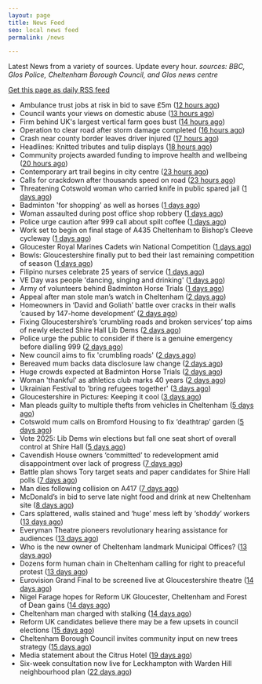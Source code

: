 ```yaml
---
layout: page
title: News Feed
seo: local news feed
permalink: /news

---
```


Latest News from a variety of sources. Update every hour.
_sources: BBC, Glos Police, Cheltenham Borough Council, and Glos news centre_

[Get this page as daily RSS feed](/daily.rss)

<!-- news_marker starts -->
- Ambulance trust jobs at risk in bid to save £5m ([12 hours ago](https://www.bbc.com/news/articles/c078721k50xo))
- Council wants your views on domestic abuse ([13 hours ago](https://gloucesternewscentre.co.uk/council-wants-your-views-on-domestic-abuse/))
- Firm behind UK's largest vertical farm goes bust ([14 hours ago](https://www.bbc.com/news/articles/c9qwq5245zvo))
- Operation to clear road after storm damage completed ([16 hours ago](https://www.bbc.com/news/articles/cp91d93kv7vo))
- Crash near county border leaves driver injured ([17 hours ago](https://www.bbc.com/news/articles/cd7v7z98xvwo))
- Headlines: Knitted tributes and tulip displays ([18 hours ago](https://www.bbc.com/news/articles/cvg7gd25ev2o))
- Community projects awarded funding to improve health and wellbeing ([20 hours ago](https://www.cheltenham.gov.uk/news/article/3006/community_projects_awarded_funding_to_improve_health_and_wellbeing))
- Contemporary art trail begins in city centre ([23 hours ago](https://www.bbc.com/news/articles/cdrg7pjg8pvo))
- Calls for crackdown after thousands speed on road ([23 hours ago](https://www.bbc.com/news/articles/cj454v1qzrxo))
- Threatening Cotswold woman who carried knife in public spared jail ([1 days ago](https://gloucesternewscentre.co.uk/threatening-cotswold-woman-who-carried-knife-in-public-spared-jail/))
- Badminton 'for shopping' as well as horses ([1 days ago](https://www.bbc.com/news/articles/cqx4nl0w8x4o))
- Woman assaulted during post office shop robbery ([1 days ago](https://www.bbc.com/news/articles/cj454xw4qryo))
- Police urge caution after 999 call about spilt coffee ([1 days ago](https://www.bbc.com/news/articles/c4g9ng7z94jo))
- Work set to begin on final stage of A435 Cheltenham to Bishop’s Cleeve cycleway ([1 days ago](https://gloucesternewscentre.co.uk/work-set-to-begin-on-final-stage-of-a435-cheltenham-to-bishops-cleeve-cycleway/))
- Gloucester Royal Marines Cadets win National Competition ([1 days ago](https://gloucesternewscentre.co.uk/gloucester-royal-marines-cadets-win-national-competition/))
- Bowls: Gloucestershire finally put to bed their last remaining competition of season ([1 days ago](https://gloucesternewscentre.co.uk/bowls-gloucestershire-finally-put-to-bed-their-last-remaining-competition-of-season/))
- Filipino nurses celebrate 25 years of service ([1 days ago](https://gloucesternewscentre.co.uk/filipino-nurses-celebrate-25-years-of-service/))
- VE Day was people 'dancing, singing and drinking' ([1 days ago](https://www.bbc.com/news/articles/cvg9y4pye5ro))
- Army of volunteers behind Badminton Horse Trials ([1 days ago](https://www.bbc.com/news/articles/crrz4549z2po))
- Appeal after man stole man’s watch in Cheltenham ([2 days ago](https://gloucesternewscentre.co.uk/appeal-after-man-stole-mans-watch-in-cheltenham/))
- Homeowners in ‘David and Goliath’ battle over cracks in their walls ’caused by 147-home development’ ([2 days ago](https://gloucesternewscentre.co.uk/homeowners-in-david-and-goliath-battle-over-cracks-in-their-walls-caused-by-147-home-development/))
- Fixing Gloucestershire’s ‘crumbling roads and broken services’ top aims of newly elected Shire Hall Lib Dems ([2 days ago](https://gloucesternewscentre.co.uk/fixing-gloucestershires-crumbling-roads-and-broken-services-top-aims-of-newly-elected-shire-hall-lib-dems/))
- Police urge the public to consider if there is a genuine emergency before dialling 999 ([2 days ago](https://gloucesternewscentre.co.uk/police-urge-the-public-to-consider-if-there-is-a-genuine-emergency-before-dialling-999/))
- New council aims to fix 'crumbling roads' ([2 days ago](https://www.bbc.com/news/articles/cm2e510knnlo))
- Bereaved mum backs data disclosure law change ([2 days ago](https://www.bbc.com/news/articles/cql6q2nlzvno))
- Huge crowds expected at Badminton Horse Trials ([2 days ago](https://www.bbc.com/news/articles/c93g4dz38jgo))
- Woman 'thankful' as athletics club marks 40 years ([2 days ago](https://www.bbc.com/news/articles/cn80nv4mr79o))
- Ukrainian Festival to 'bring refugees together' ([3 days ago](https://www.bbc.com/news/articles/c4g2qzzvjq0o))
- Gloucestershire in Pictures: Keeping it cool ([3 days ago](https://www.bbc.com/news/articles/ce8gedxkv0do))
- Man pleads guilty to multiple thefts from vehicles in Cheltenham ([5 days ago](https://gloucesternewscentre.co.uk/man-pleads-guilty-to-multiple-thefts-from-vehicles-in-cheltenham/))
- Cotswold mum calls on Bromford Housing to fix ‘deathtrap’ garden ([5 days ago](https://gloucesternewscentre.co.uk/cotswold-mum-calls-on-bromford-housing-to-fix-deathtrap-garden/))
- Vote 2025: Lib Dems win elections but fall one seat short of overall control at Shire Hall ([5 days ago](https://gloucesternewscentre.co.uk/vote-2025-lib-dems-win-elections-but-fall-one-seat-short-of-overall-control-at-shire-hall/))
- Cavendish House owners ‘committed’ to redevelopment amid disappointment over lack of progress ([7 days ago](https://gloucesternewscentre.co.uk/cavendish-house-owners-committed-to-redevelopment-amid-disappointment-over-lack-of-progress/))
- Battle plan shows Tory target seats and paper candidates for Shire Hall polls ([7 days ago](https://gloucesternewscentre.co.uk/battle-plan-shows-tory-target-seats-and-paper-candidates-for-shire-hall-polls/))
- Man dies following collision on A417 ([7 days ago](https://gloucesternewscentre.co.uk/man-dies-following-collision-on-a417/))
- McDonald’s in bid to serve late night food and drink at new Cheltenham site ([8 days ago](https://gloucesternewscentre.co.uk/mcdonalds-in-bid-to-serve-late-night-food-and-drink-at-new-cheltenham-site/))
- Cars splattered, walls stained and ‘huge’ mess left by ‘shoddy’ workers ([13 days ago](https://gloucesternewscentre.co.uk/cars-splattered-walls-stained-and-huge-mess-left-by-shoddy-workers/))
- Everyman Theatre pioneers revolutionary hearing assistance for audiences ([13 days ago](https://gloucesternewscentre.co.uk/everyman-theatre-pioneers-revolutionary-hearing-assistance-for-audiences/))
- Who is the new owner of Cheltenham landmark Municipal Offices? ([13 days ago](https://gloucesternewscentre.co.uk/who-is-the-new-owner-of-cheltenham-landmark-municipal-offices/))
- Dozens form human chain in Cheltenham calling for right to preaceful protest ([13 days ago](https://gloucesternewscentre.co.uk/dozens-form-human-chain-in-cheltenham-calling-for-right-to-preaceful-protest/))
- Eurovision Grand Final to be screened live at Gloucestershire theatre ([14 days ago](https://gloucesternewscentre.co.uk/eurovision-grand-final-to-be-screened-live-at-gloucestershire-theatre/))
- Nigel Farage hopes for Reform UK Gloucester, Cheltenham and Forest of Dean gains ([14 days ago](https://gloucesternewscentre.co.uk/nigel-farage-hopes-for-reform-uk-gloucester-cheltenham-and-forest-of-dean-gains/))
- Cheltenham man charged with stalking ([14 days ago](https://gloucesternewscentre.co.uk/cheltenham-man-charged-with-stalking/))
- Reform UK candidates believe there may be a few upsets in council elections ([15 days ago](https://gloucesternewscentre.co.uk/reform-uk-candidates-believe-there-may-be-a-few-upsets-in-council-elections/))
- Cheltenham Borough Council invites community input on new trees strategy ([15 days ago](https://www.cheltenham.gov.uk/news/article/3005/cheltenham_borough_council_invites_community_input_on_new_trees_strategy))
- Media statement about the Citrus Hotel ([19 days ago](https://www.cheltenham.gov.uk/news/article/3004/media_statement_about_the_citrus_hotel))
- Six-week consultation now live for Leckhampton with Warden Hill neighbourhood plan ([22 days ago](https://www.cheltenham.gov.uk/news/article/3003/six-week_consultation_now_live_for_leckhampton_with_warden_hill_neighbourhood_plan))

<!-- news_marker ends -->
